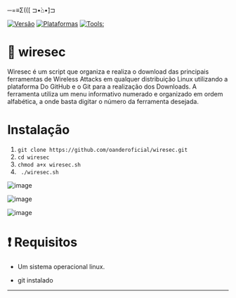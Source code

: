 ─=≡Σ(([ ⊐•̀⌂•́]⊐

[![Versão](https://img.shields.io/badge/vers%C3%A3o-1.3.1-sucecess.svg)](https://github.com/oandersonbsilva/wiresec/blob/master/wiresec.sh)
[![Plataformas](https://img.shields.io/badge/Plataformas-Linux%20x64%20%7C%20Linux%20x86-inactive.svg)](https://github.com/oandersonbsilva/wiresec)
[![Tools:](https://img.shields.io/badge/Tools%3A-48-blue.svg)](https://github.com/oandersonbsilva/wiresec/blob/master/wiresec.sh)
# 📡 wiresec 

Wiresec é um script que organiza e realiza o download das principais ferramentas de Wireless Attacks em qualquer distribuição Linux utilizando a plataforma Do GitHub e o Git para a realização dos Downloads. A ferramenta utiliza um menu informativo numerado e organizado em ordem alfabética, a onde basta digitar o número da ferramenta desejada.


# Instalação

<ol>
<li><code>git clone https://github.com/oanderoficial/wiresec.git</code></li>
<li><code>cd wiresec </code></li>
<li><code>chmod a+x wiresec.sh</code></li>
<li><code> ./wiresec.sh </code></li>
</ol>

![image](https://github.com/oanderoficial/wiresec/assets/32654298/ce1a960c-bc9a-45f8-b0b9-dcb05ac4c8b1)

![image](https://github.com/oanderoficial/wiresec/assets/32654298/81b60f8a-bfb4-49ef-81e3-5535357ecded)

![image](https://github.com/oanderoficial/wiresec/assets/32654298/f5ab5459-80dd-4f12-b448-0d90d0a5ad77)


# :exclamation: Requisitos

<ul>
<li>
<p>Um sistema operacional linux. </p>
</li>
<li>
<p>git instalado
</p>
</li>
</ul>


****
